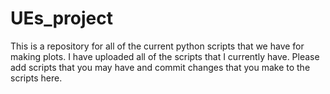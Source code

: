 # UEs_project
This is a repository for all of the current python scripts that we have for making plots. 
I have uploaded all of the scripts that I currently have.
Please add scripts that you may have and commit changes that you make to the scripts here. 

